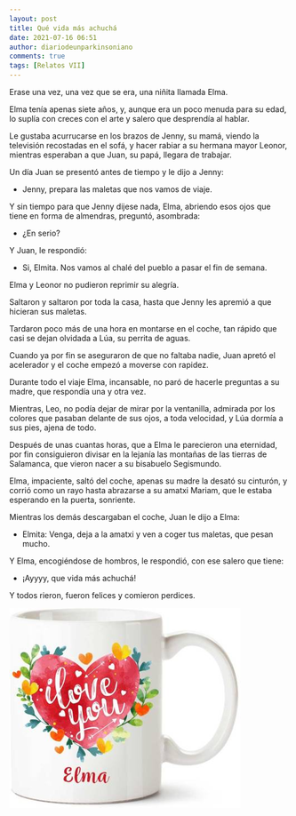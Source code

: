 ```yaml
---
layout: post
title: Qué vida más achuchá
date: 2021-07-16 06:51
author: diariodeunparkinsoniano
comments: true
tags: [Relatos VII]
---
```


Erase una vez, una vez que se era, una niñita llamada Elma.

Elma tenía apenas siete años, y, aunque era un poco menuda para su edad, lo suplía con creces con el arte y salero que desprendía al hablar.

Le gustaba acurrucarse en los brazos de Jenny, su mamá, viendo la televisión recostadas en el sofá, y hacer rabiar a su hermana mayor Leonor, mientras esperaban a que Juan, su papá, llegara de trabajar.

Un día Juan se presentó antes de tiempo y le dijo a Jenny:

-	Jenny, prepara las maletas que nos vamos de viaje.

Y sin tiempo para que Jenny dijese nada, Elma, abriendo esos ojos que tiene en forma de almendras, preguntó, asombrada:

-	¿En serio?

Y Juan, le respondió:

-	Si, Elmita. Nos vamos al chalé del pueblo a pasar el fin de semana.

Elma y Leonor no pudieron reprimir su alegría. 

Saltaron y saltaron por toda la casa, hasta que Jenny les apremió a que hicieran sus maletas.

Tardaron poco más de una hora en montarse en el coche, tan rápido que casi se dejan olvidada a Lúa, su perrita de aguas.

Cuando ya por fin se aseguraron de que no faltaba nadie, Juan apretó el acelerador y el coche empezó a moverse con rapidez.

Durante todo el viaje Elma, incansable, no paró de hacerle preguntas a su madre, que respondía una y otra vez. 

Mientras, Leo, no podía dejar de mirar por la ventanilla, admirada por los colores que pasaban delante de sus ojos, a toda velocidad, y Lúa dormía a sus pies, ajena de todo.

Después de unas cuantas horas, que a Elma le parecieron una eternidad, por fin consiguieron divisar en la lejanía las montañas de las tierras de Salamanca, que vieron nacer a su bisabuelo Segismundo.

Elma, impaciente, saltó del coche, apenas su madre la desató su cinturón, y corrió como un rayo hasta abrazarse a su amatxi Mariam, que le estaba esperando en la puerta, sonriente.

Mientras los demás descargaban el coche, Juan le dijo a Elma:

-	Elmita: Venga, deja a la amatxi y ven a coger tus maletas, que pesan mucho.

Y Elma, encogiéndose de hombros, le respondió, con ese salero que tiene:

-	¡Ayyyy, que vida más achuchá!

Y todos rieron, fueron felices y comieron perdices.










<img class="img-fluid"  src="/assets/images/2021/07/elma.jpeg" alt="" />
